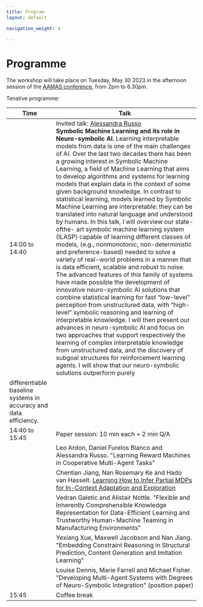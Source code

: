 ```yaml
---
title: Program
layout: default

navigation_weight: 4

---
```


# Programme

The workshop will take place on Tuesday, May 30 2023 in the afternoon session of the [AAMAS conference](https://aamas2023.soton.ac.uk/program/detailed-program/), from 2pm to 6.30pm. 

Tenative programme:

| Time | Talk |
| --- | --- |
| 14:00 to 14:40 | Invited talk: [Alessandra Russo](https://www.imperial.ac.uk/people/a.russo) <br/> **Symbolic Machine Learning and its role in Neuro-symbolic AI**. Learning interpretable models from data is one of the main challenges of AI. Over the last two decades there has been a growing interest in Symbolic Machine Learning, a field of Machine Learning that aims to develop algorithms and systems for learning models that explain data in the context of some given background knowledge. In contrast to statistical learning, models learned by Symbolic Machine Learning are interpretable: they can be translated into natural language and understood by humans. In this talk, I will overview our state-ofthe- art symbolic machine learning system (ILASP) capable of learning different classes of models, (e.g., nonmonotonic, non-deterministic and preference-based) needed to solve a variety of real-world problems in a manner that is data efficient, scalable and robust to noise. The advanced features of this family of systems have made possible the development of innovative neuro-symbolic AI solutions that combine statistical learning for fast “low-level” perception from unstructured data, with “high-level” symbolic reasoning and learning of interpretable knowledge. I will then present our advances in neuro-symbolic AI and focus on two approaches that support respectively the learning of complex interpretable knowledge from unstructured data, and the discovery of subgoal structures for reinforcement learning agents. I will show that our neuro-symbolic solutions outperform purely
differentiable baseline systems in accuracy and data efficiency. |
| 14:40 to 15:45 | Paper session:  10 min each + 2 min Q/A |
|    | Leo Ardon, Daniel Furelos Blanco and Alessandra Russo. "Learning Reward Machines in Cooperative Multi-Agent Tasks" |
|    | Chentian Jiang, Nan Rosemary Ke and Hado van Hasselt. [Learning How to Infer Partial MDPs for In-Context Adaptation and Exploration](https://arxiv.org/abs/2302.04250) |
|    | Vedran Galetic and Alistair Nottle. "Flexible and Inherently Comprehensible Knowledge Representation for Data-Efficient Learning and Trustworthy Human-Machine Teaming in Manufacturing Environments" |
|    | Yexiang Xue, Maxwell Jacobson and Nan Jiang. "Embedding Constraint Reasoning in Structural Prediction, Content Generation and Imitation Learning" |
|    | Louise Dennis, Marie Farrell and Michael Fisher. "Developing Multi-Agent Systems with Degrees of Neuro-Symbolic Integration" (position paper) |
| 15:45 | Coffee break |
